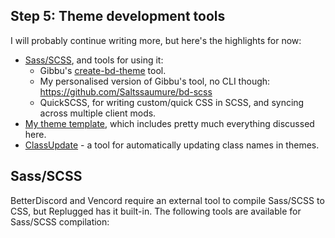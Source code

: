 [bd]: ../assets/img/icon/bd.png
[rp]: ../assets/img/icon/rp.png
[vc]: ../assets/img/icon/vc.png

## Step 5: Theme development tools
I will probably continue writing more, but here's the highlights for now:
- [Sass/SCSS](https://sass-lang.com/), and tools for using it:
  - Gibbu's [create-bd-theme](https://github.com/Gibbu/create-bd-theme) tool.
  - My personalised version of Gibbu's tool, no CLI though: https://github.com/Saltssaumure/bd-scss
  - QuickSCSS, for writing custom/quick CSS in SCSS, and syncing across multiple client mods.
- [My theme template](https://github.com/Saltssaumure/template-discord-theme), which includes pretty much everything discussed here.
- [ClassUpdate](https://github.com/Saltssaumure/ClassUpdate) - a tool for automatically updating class names in themes.

## Sass/SCSS
BetterDiscord and Vencord require an external tool to compile Sass/SCSS to CSS, but Replugged has it built-in. The following tools are available for Sass/SCSS compilation: